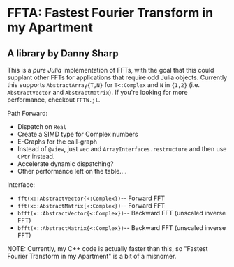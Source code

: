 # FFTA: Fastest Fourier Transform in my Apartment
## A library by Danny Sharp

This is a *pure Julia* implementation of FFTs, with the goal that this could supplant other FFTs for applications that require odd Julia objects. Currently this supports `AbstractArray{T,N}` for `T<:Complex` and `N` in `{1,2}` (i.e. `AbstractVector` and `AbstractMatrix`). If you're looking for more performance, checkout `FFTW.jl`.

Path Forward:
- Dispatch on `Real`
- Create a SIMD type for Complex numbers
- E-Graphs for the call-graph
- Instead of `@view`, just `vec` and `ArrayInterfaces.restructure` and then use `CPtr` instead.
- Accelerate dynamic dispatching?
- Other performance left on the table....

Interface:
- `fft(x::AbstractVector{<:Complex})`-- Forward FFT
- `fft(x::AbstractMatrix{<:Complex})`-- Forward FFT
- `bfft(x::AbstractVector{<:Complex})`-- Backward FFT (unscaled inverse FFT)
- `bfft(x::AbstractMatrix{<:Complex})`-- Backward FFT (unscaled inverse FFT)

NOTE: Currently, my C++ code is actually faster than this, so "Fastest Fourier Transform in my Apartment" is a bit of a misnomer.
